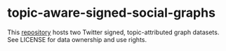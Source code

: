 # topic-aware-signed-social-graphs
This [repository](https://drive.google.com/file/d/186magogEj47G26WO8UHtIq2biwd0CoQg/view?usp=sharing) hosts two Twitter signed, topic-attributed graph datasets.
See LICENSE for data ownership and use rights.
